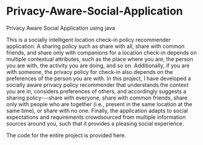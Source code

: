 # Privacy-Aware-Social-Application
Privacy Aware Social Application using java

This is a socially intelligent location check-in policy recommender application. A sharing policy such as share with all, share with common friends, and share only with companions for a location check-in depends on multiple contextual attributes, such as the place where you are, the person you are with, the activity you are doing, and so on. Additionally, if you are with someone, the privacy policy for check-in also depends on the preferences of the person you are with. In this project, I have developed a socially aware privacy policy recommender that understands the context you are in, considers preferences of others, and accordingly suggests a sharing policy---share with everyone, share with common friends, share only with people who are together (i.e., present in the same location at the same time), or share with no one. Finally, the application adapts to social expectations and requirements crowdsourced from multiple information sources around you, such that it provides a pleasing social experience.

The code for the entire project is provided here. 
